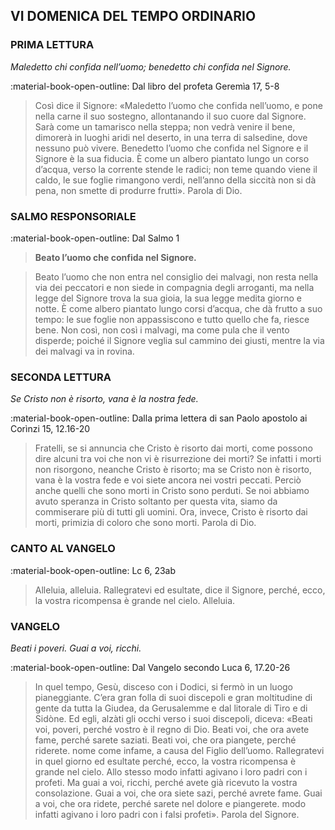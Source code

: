 ## VI DOMENICA DEL TEMPO ORDINARIO
> 
### PRIMA LETTURA
*Maledetto chi confida nell’uomo; benedetto chi confida nel Signore.*

:material-book-open-outline: Dal libro del profeta Geremìa
17, 5-8

> Così dice il Signore: «Maledetto l’uomo che confida nell’uomo, e pone nella carne il suo sostegno, allontanando il suo cuore dal Signore. Sarà come un tamarisco nella steppa; non vedrà venire il bene, dimorerà in luoghi aridi nel deserto, in una terra di salsedine, dove nessuno può vivere. Benedetto l’uomo che confida nel Signore e il Signore è la sua fiducia. È come un albero piantato lungo un corso d’acqua, verso la corrente stende le radici; non teme quando viene il caldo, le sue foglie rimangono verdi, nell’anno della siccità non si dà pena, non smette di produrre frutti». Parola di Dio.
> 
### SALMO RESPONSORIALE
:material-book-open-outline: Dal Salmo 1

>**Beato l’uomo che confida nel Signore.**

> Beato l’uomo che non entra nel consiglio dei malvagi,
> non resta nella via dei peccatori
> e non siede in compagnia degli arroganti,
> ma nella legge del Signore trova la sua gioia,
> la sua legge medita giorno e notte.
> È come albero piantato lungo corsi d’acqua,
> che dà frutto a suo tempo:
> le sue foglie non appassiscono
> e tutto quello che fa, riesce bene.
> Non così, non così i malvagi,
> ma come pula che il vento disperde;
> poiché il Signore veglia sul cammino dei giusti,
> mentre la via dei malvagi va in rovina.
> 
### SECONDA LETTURA
*Se Cristo non è risorto, vana è la nostra fede.*

:material-book-open-outline: Dalla prima lettera di san Paolo apostolo ai Corìnzi
15, 12.16-20

> Fratelli, se si annuncia che Cristo è risorto dai morti, come possono dire alcuni tra voi che non vi è risurrezione dei morti? Se infatti i morti non risorgono, neanche Cristo è risorto; ma se Cristo non è risorto, vana è la vostra fede e voi siete ancora nei vostri peccati. Perciò anche quelli che sono morti in Cristo sono perduti. Se noi abbiamo avuto speranza in Cristo soltanto per questa vita, siamo da commiserare più di tutti gli uomini. Ora, invece, Cristo è risorto dai morti, primizia di coloro che sono morti. Parola di Dio.
> 
### CANTO AL VANGELO
:material-book-open-outline: Lc 6, 23ab

> Alleluia, alleluia.
> Rallegratevi ed esultate, dice il Signore,
> perché, ecco, la vostra ricompensa è grande nel cielo.
> Alleluia.
> 
### VANGELO
*Beati i poveri. Guai a voi, ricchi.*

:material-book-open-outline: Dal Vangelo secondo Luca
6, 17.20-26

> In quel tempo, Gesù, disceso con i Dodici, si fermò in un luogo pianeggiante. C’era gran folla di suoi discepoli e gran moltitudine di gente da tutta la Giudea, da Gerusalemme e dal litorale di Tiro e di Sidòne. Ed egli, alzàti gli occhi verso i suoi discepoli, diceva: «Beati voi, poveri, perché vostro è il regno di Dio. Beati voi, che ora avete fame, perché sarete saziati. Beati voi, che ora piangete, perché riderete. nome come infame, a causa del Figlio dell’uomo. Rallegratevi in quel giorno ed esultate perché, ecco, la vostra ricompensa è grande nel cielo. Allo stesso modo infatti agivano i loro padri con i profeti. Ma guai a voi, ricchi, perché avete già ricevuto la vostra consolazione. Guai a voi, che ora siete sazi, perché avrete fame. Guai a voi, che ora ridete, perché sarete nel dolore e piangerete. modo infatti agivano i loro padri con i falsi profeti». Parola del Signore.